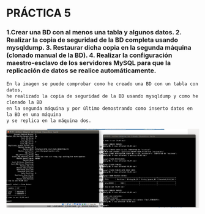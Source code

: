 <h1><b>PRÁCTICA 5</b></h1>

<h3><b> 1.Crear una BD con al menos una tabla y algunos datos.
        2. Realizar la copia de seguridad de la BD completa usando mysqldump.
        3. Restaurar dicha copia en la segunda máquina (clonado manual de la BD).
        4. Realizar la configuración maestro-esclavo de los servidores MySQL para que la
           replicación de datos se realice automáticamente.
</h3></b>

    En la imagen se puede comprobar como he creado una BD con un tabla con datos, 
    he realizado la copia de seguridad de la BD usando mysqldump y como he clonado la BD
    en la segunda máquina y por último demostrando como inserto datos en la BD en una máquina
    y se replica en la máquina dos.


![imagen](https://github.com/Belindagh/SWAP/blob/master/Practica5/imagenes/funcionando.png?raw=true)